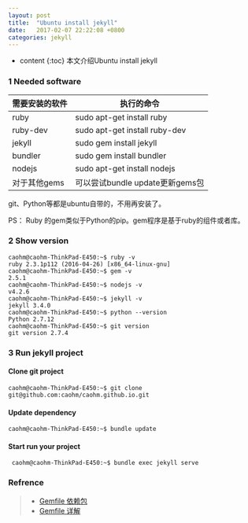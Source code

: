 ```yaml
---
layout: post
title:  "Ubuntu install jekyll"
date:   2017-02-07 22:22:08 +0800
categories: jekyll
---
```


* content
{:toc}
本文介绍Ubuntu install jekyll

### 1 Needed software 

|需要安装的软件 |执行的命令 |
|---|---|
|ruby	|sudo apt-get install ruby|
|ruby-dev	|sudo apt-get install ruby-dev|
|jekyll	|sudo gem install jekyll|
|bundler	|sudo gem install bundler|
|nodejs	|sudo apt-get install nodejs|
|对于其他gems	|可以尝试bundle update更新gems包|

git、Python等都是ubuntu自带的，不用再安装了。

PS： Ruby 的gem类似于Python的pip。gem程序是基于ruby的组件或者库。

### 2 Show version

``` shell
caohm@caohm-ThinkPad-E450:~$ ruby -v
ruby 2.3.1p112 (2016-04-26) [x86_64-linux-gnu]
caohm@caohm-ThinkPad-E450:~$ gem -v
2.5.1
caohm@caohm-ThinkPad-E450:~$ nodejs -v
v4.2.6
caohm@caohm-ThinkPad-E450:~$ jekyll -v
jekyll 3.4.0
caohm@caohm-ThinkPad-E450:~$ python --version
Python 2.7.12
caohm@caohm-ThinkPad-E450:~$ git version
git version 2.7.4

```

### 3 Run jekyll project

#### Clone git project

``` shell
caohm@caohm-ThinkPad-E450:~$ git clone git@github.com:caohm/caohm.github.io.git
```

#### Update dependency 

``` shell
caohm@caohm-ThinkPad-E450:~$ bundle update
```

#### Start run your project

``` shell
 caohm@caohm-ThinkPad-E450:~$ bundle exec jekyll serve
```

### Refrence

> - [Gemfile 依赖包](http://blog.csdn.net/alada007/article/details/8035316)
> - [Gemfile 详解](http://www.w2bc.com/Article/66273)
